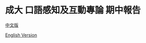 # 成大 口語感知及互動專論 期中報告

[中文版](https://toonnyy8.github.io/ncku/slp&i2020/medium/index.html)

[English Version](https://toonnyy8.github.io/ncku/slp&i2020/medium/index-en.html)
